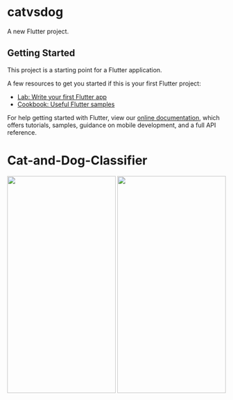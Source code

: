 # catvsdog

A new Flutter project.

## Getting Started

This project is a starting point for a Flutter application.

A few resources to get you started if this is your first Flutter project:

- [Lab: Write your first Flutter app](https://flutter.dev/docs/get-started/codelab)
- [Cookbook: Useful Flutter samples](https://flutter.dev/docs/cookbook)

For help getting started with Flutter, view our
[online documentation](https://flutter.dev/docs), which offers tutorials,
samples, guidance on mobile development, and a full API reference.
# Cat-and-Dog-Classifier


<img src="https://user-images.githubusercontent.com/85215233/153161122-69b3184f-3e9d-407c-824a-f73821b4d9b7.png" width="250" height="500">
<img src="https://user-images.githubusercontent.com/85215233/153161129-67b5818b-17c2-4814-8b78-6bed127fee98.png" width="250" height="500">

